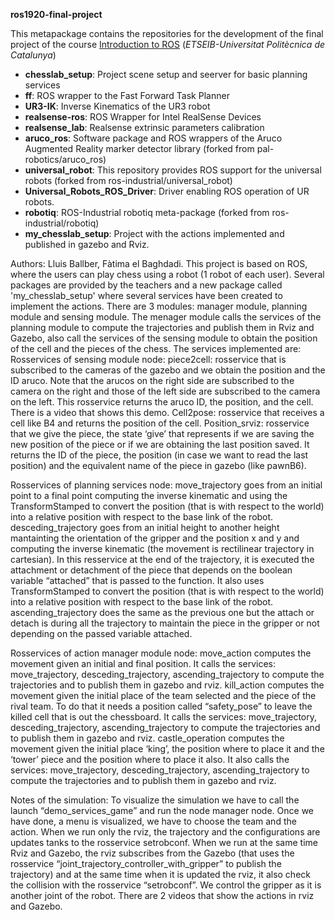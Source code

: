 **ros1920-final-project**

This metapackage contains the repositories for the development of the final project of the course [Introduction to ROS](https://sir.upc.edu/projects/rostutorials) (*ETSEIB-Universitat Politècnica de Catalunya*)

* **chesslab_setup**: Project scene setup and seerver for basic planning services
* **ff**: ROS wrapper to the Fast Forward Task Planner
* **UR3-IK**: Inverse Kinematics of the UR3 robot
* **realsense-ros**: ROS Wrapper for Intel RealSense Devices
* **realsense_lab**: Realsense extrinsic parameters calibration
* **aruco_ros**: Software package and ROS wrappers of the Aruco Augmented Reality marker detector library (forked from pal-robotics/aruco_ros)
* **universal_robot**: This repository provides ROS support for the universal robots (forked from ros-industrial/universal_robot)
* **Universal_Robots_ROS_Driver**: Driver enabling ROS operation of UR robots. 
* **robotiq**: ROS-Industrial robotiq meta-package (forked from ros-industrial/robotiq)
* **my_chesslab_setup**: Project with the actions implemented and published in gazebo and Rviz.

Authors: Lluis Ballber, Fàtima el Baghdadi.
This project is based on ROS, where the users can play chess using a robot (1 robot of each user). Several packages are provided by the teachers and a new package called 'my_chesslab_setup' where several services have been created to implement the actions.
There are 3 modules: manager module, planning module and sensing module.
The menager module calls the services of the planning module to compute the trajectories and publish them in Rviz and Gazebo, also call the services of the sensing module to obtain the position of the cell and the pieces of the chess.
The services implemented are: 
Rosservices of sensing module node:
piece2cell: rosservice that is subscribed to the cameras of the gazebo and we obtain the position and the ID aruco. Note that the arucos on the right side are subscribed to the camera on the right and those of the left side are subscribed to the camera on the left. This rosservice returns the aruco ID, the position, and the cell. There is a video that shows this demo.
Cell2pose: rosservice that receives a cell like B4 and returns the position of the cell.
Position_srviz: rosservice that we give the piece, the state ‘give’ that represents if we are saving the new position of the piece or if we are obtaining the last position saved. It returns the ID of the piece, the position (in case we want to read the last position) and the equivalent name of the piece in gazebo (like pawnB6).
 
 
Rosservices of planning services node:
move_trajectory goes from an initial point to a final point computing the inverse kinematic and using the TransformStamped to convert the position (that is with respect to the world) into a relative position with respect to the base link of the robot.
desceding_trajectory goes from an initial height to another height mantainting the orientation of the gripper and the position x and y and computing the inverse kinematic (the movement is rectilinear trajectory in cartesian). In this resservice at the end of the trajectory, it is executed the attachment or detachment of the piece that depends on the boolean variable “attached” that is passed to the function. It also uses TransformStamped to convert the position (that is with respect to the world) into a relative position with respect to the base link of the robot.
ascending_trajectory does the same as the previous one but the attach or detach is during all the trajectory to maintain the piece in the gripper or not depending on the passed variable attached.
 
Rosservices of action manager module node:
move_action computes the movement given an initial and final position. It calls the services: move_trajectory, desceding_trajectory, ascending_trajectory to compute the trajectories and to publish them in gazebo and rviz.
kill_action computes the movement given the initial place of the team selected and the piece of the rival team. To do that it needs a position called “safety_pose” to leave the killed cell that is out the chessboard. It calls the services: move_trajectory, desceding_trajectory, ascending_trajectory to compute the trajectories and to publish them in gazebo and rviz.
castle_operation computes the movement given the initial place ‘king’, the position where to place it and the ‘tower’ piece and the position where to place it also. It also calls the services: move_trajectory, desceding_trajectory, ascending_trajectory to compute the trajectories and to publish them in gazebo and rviz.
 
Notes of the simulation:
To visualize the simulation we have to call the launch “demo_services_game” and run the node manager node. Once we have done, a menu is visualized, we have to choose the team and the action. When we run only the rviz, the trajectory and the configurations are updates tanks to the rosservice setrobconf. When we run at the same time Rviz and Gazebo, the rviz subscribes from the Gazebo (that uses the rosservice “joint_trajectory_controller_with_gripper” to publish the trajectory) and at the same time when it is updated the rviz, it also check the collision with the rosservice “setrobconf”. We control the gripper as it is another joint of the robot.
There are 2 videos that show the actions in rviz and Gazebo.

